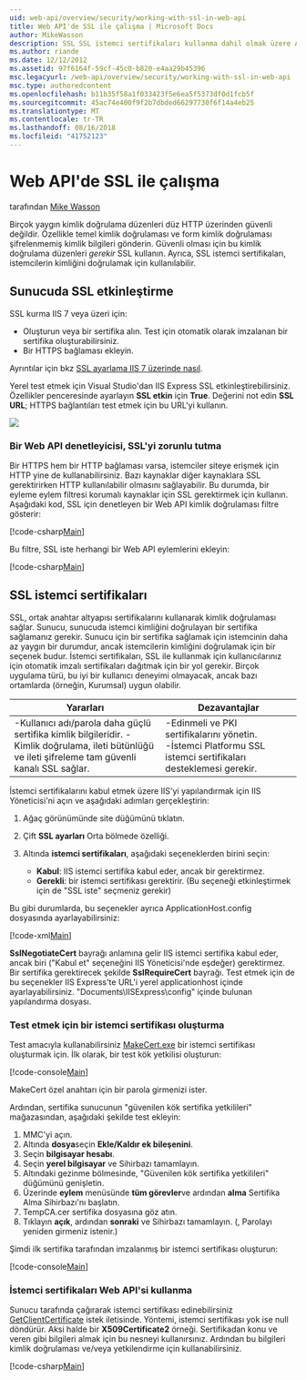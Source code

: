 ```yaml
---
uid: web-api/overview/security/working-with-ssl-in-web-api
title: Web API'de SSL ile çalışma | Microsoft Docs
author: MikeWasson
description: SSL SSL istemci sertifikaları kullanma dahil olmak üzere ASP.NET Web API ile kullanma işlemi gösterilmektedir.
ms.author: riande
ms.date: 12/12/2012
ms.assetid: 97f6164f-59cf-45c0-b820-e4aa29b45396
msc.legacyurl: /web-api/overview/security/working-with-ssl-in-web-api
msc.type: authoredcontent
ms.openlocfilehash: b11b35f58a1f033423f5e6ea5f5373df0d1fcb5f
ms.sourcegitcommit: 45ac74e400f9f2b7dbded66297730f6f14a4eb25
ms.translationtype: MT
ms.contentlocale: tr-TR
ms.lasthandoff: 08/16/2018
ms.locfileid: "41752123"
---
```

<a name="working-with-ssl-in-web-api"></a>Web API'de SSL ile çalışma
====================
tarafından [Mike Wasson](https://github.com/MikeWasson)

Birçok yaygın kimlik doğrulama düzenleri düz HTTP üzerinden güvenli değildir. Özellikle temel kimlik doğrulaması ve form kimlik doğrulaması şifrelenmemiş kimlik bilgileri gönderin. Güvenli olması için bu kimlik doğrulama düzenleri *gerekir* SSL kullanın. Ayrıca, SSL istemci sertifikaları, istemcilerin kimliğini doğrulamak için kullanılabilir.

## <a name="enabling-ssl-on-the-server"></a>Sunucuda SSL etkinleştirme

SSL kurma IIS 7 veya üzeri için:

- Oluşturun veya bir sertifika alın. Test için otomatik olarak imzalanan bir sertifika oluşturabilirsiniz.
- Bir HTTPS bağlaması ekleyin.

Ayrıntılar için bkz [SSL ayarlama IIS 7 üzerinde nasıl](https://www.iis.net/learn/manage/configuring-security/how-to-set-up-ssl-on-iis).

Yerel test etmek için Visual Studio'dan IIS Express SSL etkinleştirebilirsiniz. Özellikler penceresinde ayarlayın **SSL etkin** için **True**. Değerini not edin **SSL URL**; HTTPS bağlantıları test etmek için bu URL'yi kullanın.

![](working-with-ssl-in-web-api/_static/image1.png)

### <a name="enforcing-ssl-in-a-web-api-controller"></a>Bir Web API denetleyicisi, SSL'yi zorunlu tutma

Bir HTTPS hem bir HTTP bağlaması varsa, istemciler siteye erişmek için HTTP yine de kullanabilirsiniz. Bazı kaynaklar diğer kaynaklara SSL gerektirirken HTTP kullanılabilir olmasını sağlayabilir. Bu durumda, bir eyleme eylem filtresi korumalı kaynaklar için SSL gerektirmek için kullanın. Aşağıdaki kod, SSL için denetleyen bir Web API kimlik doğrulaması filtre gösterir:

[!code-csharp[Main](working-with-ssl-in-web-api/samples/sample1.cs)]

Bu filtre, SSL iste herhangi bir Web API eylemlerini ekleyin:

[!code-csharp[Main](working-with-ssl-in-web-api/samples/sample2.cs)]

## <a name="ssl-client-certificates"></a>SSL istemci sertifikaları

SSL, ortak anahtar altyapısı sertifikalarını kullanarak kimlik doğrulaması sağlar. Sunucu, sunucuda istemci kimliğini doğrulayan bir sertifika sağlamanız gerekir. Sunucu için bir sertifika sağlamak için istemcinin daha az yaygın bir durumdur, ancak istemcilerin kimliğini doğrulamak için bir seçenek budur. İstemci sertifikaları, SSL ile kullanmak için kullanıcılarınız için otomatik imzalı sertifikaları dağıtmak için bir yol gerekir. Birçok uygulama türü, bu iyi bir kullanıcı deneyimi olmayacak, ancak bazı ortamlarda (örneğin, Kurumsal) uygun olabilir.

| Yararları | Dezavantajlar |
| --- | --- |
| -Kullanıcı adı/parola daha güçlü sertifika kimlik bilgileridir. -Kimlik doğrulama, ileti bütünlüğü ve ileti şifreleme tam güvenli kanalı SSL sağlar. | -Edinmeli ve PKI sertifikalarını yönetin. -İstemci Platformu SSL istemci sertifikaları desteklemesi gerekir. |

İstemci sertifikalarını kabul etmek üzere IIS'yi yapılandırmak için IIS Yöneticisi'ni açın ve aşağıdaki adımları gerçekleştirin:

1. Ağaç görünümünde site düğümünü tıklatın.
2. Çift **SSL ayarları** Orta bölmede özelliği.
3. Altında **istemci sertifikaları**, aşağıdaki seçeneklerden birini seçin: 

    - **Kabul**: IIS istemci sertifika kabul eder, ancak bir gerektirmez.
    - **Gerekli**: bir istemci sertifikası gerektirir. (Bu seçeneği etkinleştirmek için de "SSL iste" seçmeniz gerekir)

Bu gibi durumlarda, bu seçenekler ayrıca ApplicationHost.config dosyasında ayarlayabilirsiniz:

[!code-xml[Main](working-with-ssl-in-web-api/samples/sample3.xml)]

**SslNegotiateCert** bayrağı anlamına gelir IIS istemci sertifika kabul eder, ancak biri ("Kabul et" seçeneğini IIS Yöneticisi'nde eşdeğer) gerektirmez. Bir sertifika gerektirecek şekilde **SslRequireCert** bayrağı. Test etmek için de bu seçenekler IIS Express'te URL'i yerel applicationhost içinde ayarlayabilirsiniz. "Documents\IISExpress\config" içinde bulunan yapılandırma dosyası.

### <a name="creating-a-client-certificate-for-testing"></a>Test etmek için bir istemci sertifikası oluşturma

Test amacıyla kullanabilirsiniz [MakeCert.exe](https://msdn.microsoft.com/library/bfsktky3.aspx) bir istemci sertifikası oluşturmak için. İlk olarak, bir test kök yetkilisi oluşturun:

[!code-console[Main](working-with-ssl-in-web-api/samples/sample4.cmd)]

MakeCert özel anahtarı için bir parola girmenizi ister.

Ardından, sertifika sunucunun "güvenilen kök sertifika yetkilileri" mağazasından, aşağıdaki şekilde test ekleyin:

1. MMC'yi açın.
2. Altında **dosya**seçin **Ekle/Kaldır ek bileşenini**.
3. Seçin **bilgisayar hesabı**.
4. Seçin **yerel bilgisayar** ve Sihirbazı tamamlayın.
5. Altındaki gezinme bölmesinde, "Güvenilen kök sertifika yetkilileri" düğümünü genişletin.
6. Üzerinde **eylem** menüsünde **tüm görevler**ve ardından **alma** Sertifika Alma Sihirbazı'nı başlatın.
7. TempCA.cer sertifika dosyasına göz atın.
8. Tıklayın **açık**, ardından **sonraki** ve Sihirbazı tamamlayın. (, Parolayı yeniden girmeniz istenir.)

Şimdi ilk sertifika tarafından imzalanmış bir istemci sertifikası oluşturun:

[!code-console[Main](working-with-ssl-in-web-api/samples/sample5.cmd)]

### <a name="using-client-certificates-in-web-api"></a>İstemci sertifikaları Web API'si kullanma

Sunucu tarafında çağırarak istemci sertifikası edinebilirsiniz [GetClientCertificate](https://msdn.microsoft.com/library/system.net.http.httprequestmessageextensions.getclientcertificate.aspx) istek iletisinde. Yöntemi, istemci sertifikası yok ise null döndürür. Aksi halde bir **X509Certificate2** örneği. Sertifikadan konu ve veren gibi bilgileri almak için bu nesneyi kullanırsınız. Ardından bu bilgileri kimlik doğrulaması ve/veya yetkilendirme için kullanabilirsiniz.

[!code-csharp[Main](working-with-ssl-in-web-api/samples/sample6.cs)]
